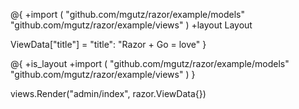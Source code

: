 @{
  +import (
    "github.com/mgutz/razor/example/models"
    "github.com/mgutz/razor/example/views"
  )
  +layout Layout

  ViewData["title"] = "title": "Razor + Go = love"
}

@{
  +is_layout
  +import (
    "github.com/mgutz/razor/example/models"
    "github.com/mgutz/razor/example/views"
  )
}

views.Render("admin/index", razor.ViewData{})

